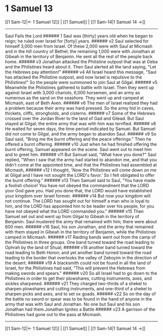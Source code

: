 # 1 Samuel 13

[[1 Sam-12|← 1 Samuel 12]] | [[1 Samuel]] | [[1 Sam-14|1 Samuel 14 →]]
***

Saul Fails the Lord ###### 1 Saul was [thirty] years old when he began to reign; he ruled over Israel for [forty] years. ###### v2 Saul selected for himself 3,000 men from Israel. Of these 2,000 were with Saul at Micmash and in the hill country of Bethel; the remaining 1,000 were with Jonathan at Gibeah in the territory of Benjamin. He sent all the rest of the people back home. ###### v3 Jonathan attacked the Philistine outpost that was at Geba and the Philistines heard about it. Then Saul alerted all the land saying, "Let the Hebrews pay attention!" ###### v4 All Israel heard this message, "Saul has attacked the Philistine outpost, and now Israel is repulsive to the Philistines!" So the people were summoned to join Saul at Gilgal. ###### v5 Meanwhile the Philistines gathered to battle with Israel. Then they went up against Israel with 3,000 chariots, 6,000 horsemen, and an army as numerous as the sand on the seashore. They went up and camped at Micmash, east of Beth Aven. ###### v6 The men of Israel realized they had a problem because their army was hard pressed. So the army hid in caves, thickets, cliffs, strongholds, and cisterns. ###### v7 Some of the Hebrews crossed over the Jordan River to the land of Gad and Gilead. But Saul stayed at Gilgal; the entire army that was with him was terrified. ###### v8 He waited for seven days, the time period indicated by Samuel. But Samuel did not come to Gilgal, and the army began to abandon Saul. ###### v9 So Saul said, "Bring me the burnt offering and the peace offerings." Then he offered a burnt offering. ###### v10 Just when he had finished offering the burnt offering, Samuel appeared on the scene. Saul went out to meet him and to greet him. ###### v11 But Samuel said, "What have you done?" Saul replied, "When I saw that the army had started to abandon me, and that you didn't come at the appointed time, and that the Philistines had assembled at Micmash, ###### v12 I thought, 'Now the Philistines will come down on me at Gilgal and I have not sought the LORD's favor.' So I felt obligated to offer the burnt offering." ###### v13 Then Samuel said to Saul, "You have made a foolish choice! You have not obeyed the commandment that the LORD your God gave you. Had you done that, the LORD would have established your kingdom over Israel forever. ###### v14 But now your kingdom will not continue. The LORD has sought out for himself a man who is loyal to him, and the LORD has appointed him to be leader over his people, for you have not obeyed what the LORD commanded you." ###### v15 Then Samuel set out and went up from Gilgal to Gibeah in the territory of Benjamin. Saul mustered the army that remained with him; there were about 600 men. ###### v16 Saul, his son Jonathan, and the army that remained with them stayed in Gibeah in the territory of Benjamin, while the Philistines camped in Micmash. ###### v17 Raiding bands went out from the camp of the Philistines in three groups. One band turned toward the road leading to Ophrah by the land of Shual; ###### v18 another band turned toward the road leading to Beth Horon; and yet another band turned toward the road leading to the border that overlooks the valley of Zeboyim in the direction of the desert. ###### v19 A blacksmith could not be found in all the land of Israel, for the Philistines had said, "This will prevent the Hebrews from making swords and spears." ###### v20 So all Israel had to go down to the Philistines in order to get their plowshares, cutting instruments, axes, and sickles sharpened. ###### v21 They charged two-thirds of a shekel to sharpen plowshares and cutting instruments, and one-third of a shekel to sharpen picks and axes, and to set ox goads. ###### v22 So on the day of the battle no sword or spear was to be found in the hand of anyone in the army that was with Saul and Jonathan. No one but Saul and his son Jonathan had them.Jonathan Ignites a Battle ###### v23 A garrison of the Philistines had gone out to the pass at Micmash.

***
[[1 Sam-12|← 1 Samuel 12]] | [[1 Samuel]] | [[1 Sam-14|1 Samuel 14 →]]

